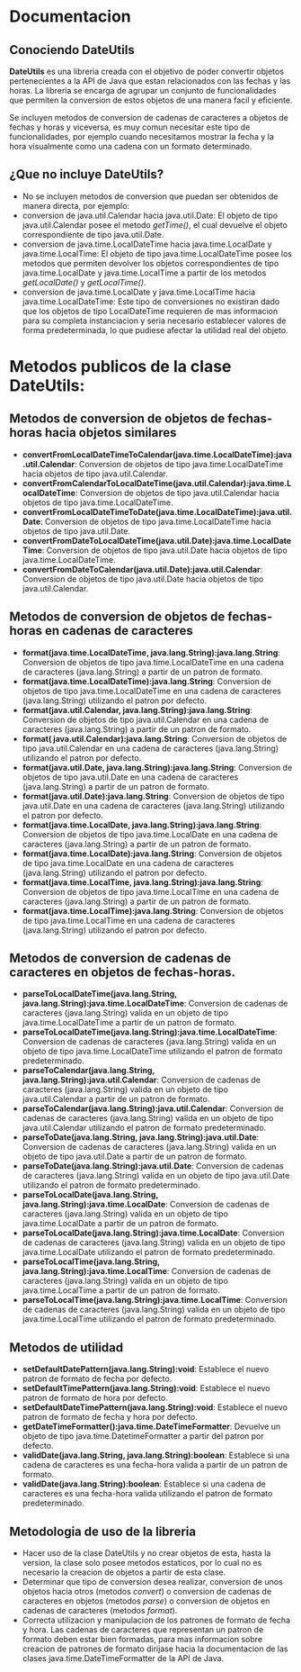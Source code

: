  # Documentacion

 ## Conociendo DateUtils

 **DateUtils** es una libreria creada con el objetivo de poder convertir objetos pertenecientes a la API de Java 
 que estan relacionados con las fechas y las horas. La libreria se encarga de agrupar un conjunto de funcionalidades 
 que permiten la conversion de estos objetos de una manera facil y eficiente.

 Se incluyen metodos de conversion de cadenas de caracteres a objetos de fechas y horas y viceversa, es muy comun 
 necesitar este tipo de funcionalidades, por ejemplo cuando necesitamos mostrar la fecha y la hora visualmente como 
 una cadena con un formato determinado.

 ## ¿Que no incluye DateUtils?

 - No se incluyen metodos de conversion que puedan ser obtenidos de manera directa, por ejemplo:
  - conversion de java.util.Calendar hacia java.util.Date: El objeto de tipo java.util.Calendar posee el metodo 
   *getTime()*, el cual devuelve el objeto correspondiente de tipo java.util.Date.
  - conversion de java.time.LocalDateTime hacia java.time.LocalDate y java.time.LocalTime: El objeto de tipo 
  java.time.LocalDateTime posee los metodos que permiten devolver los objetos correspondientes de tipo 
  java.time.LocalDate y java.time.LocalTime a partir de los metodos *getLocalDate()* y *getLocalTime()*.
 - conversion de java.time.LocalDate y java.time.LocalTime hacia java.time.LocalDateTime: Este tipo de conversiones 
  no existiran dado que los objetos de tipo LocalDateTime requieren de mas informacion para su completa instanciacion 
  y seria necesario establecer valores de forma predeterminada, lo que pudiese afectar la utilidad real del objeto.

 # Metodos publicos de la clase DateUtils:

## Metodos de conversion de objetos de fechas-horas hacia objetos similares

 - **convertFromLocalDateTimeToCalendar(java.time.LocalDateTime):java.util.Calendar**: Conversion de objetos de tipo 
  java.time.LocalDateTime hacia objetos de tipo java.util.Calendar.
 - **convertFromCalendarToLocalDateTime(java.util.Calendar):java.time.LocalDateTime**: Conversion de objetos de tipo
  java.util.Calendar hacia objetos de tipo java.time.LocalDateTime.
 - **convertFromLocalDateTimeToDate(java.time.LocalDateTime):java.util.Date**: Conversion de objetos de tipo 
  java.time.LocalDateTime hacia objetos de tipo java.util.Date.
 - **convertFromDateToLocalDateTime(java.util.Date):java.time.LocalDateTime**: Conversion de objetos de tipo 
  java.util.Date hacia objetos de tipo java.time.LocalDateTime.
 - **convertFromDateToCalendar(java.util.Date):java.util.Calendar**: Conversion de objetos de tipo 
  java.util.Date hacia objetos de tipo java.util.Calendar.
 
 ## Metodos de conversion de objetos de fechas-horas en cadenas de caracteres
 
 - **format(java.time.LocalDateTime, java.lang.String):java.lang.String**: Conversion de objetos de tipo
  java.time.LocalDateTime en una cadena de caracteres (java.lang.String) a partir de un patron de formato.
 - **format(java.time.LocalDateTime):java.lang.String**: Conversion de objetos de tipo java.time.LocalDateTime 
  en una cadena de caracteres (java.lang.String) utilizando el patron por defecto.
 - **format(java.util.Calendar, java.lang.String):java.lang.String**: Conversion de objetos de tipo
  java.util.Calendar en una cadena de caracteres (java.lang.String) a partir de un patron de formato.
 - **format( java.util.Calendar):java.lang.String**: Conversion de objetos de tipo  java.util.Calendar 
  en una cadena de caracteres (java.lang.String) utilizando el patron por defecto.
 - **format(java.util.Date, java.lang.String):java.lang.String**: Conversion de objetos de tipo java.util.Date 
  en una cadena de caracteres (java.lang.String) a partir de un patron de formato.
 - **format(java.util.Date):java.lang.String**: Conversion de objetos de tipo java.util.Date en una cadena de 
  caracteres (java.lang.String) utilizando el patron por defecto.
 - **format(java.time.LocalDate, java.lang.String):java.lang.String**: Conversion de objetos de tipo
  java.time.LocalDate en una cadena de caracteres (java.lang.String) a partir de un patron de formato.
 - **format(java.time.LocalDate):java.lang.String**: Conversion de objetos de tipo java.time.LocalDate en una 
  cadena de caracteres (java.lang.String) utilizando el patron por defecto.
 - **format(java.time.LocalTime, java.lang.String):java.lang.String**: Conversion de objetos de tipo
  java.time.LocalTime en una cadena de caracteres (java.lang.String) a partir de un patron de formato.
 - **format(java.time.LocalTime):java.lang.String**: Conversion de objetos de tipo java.time.LocalTime en una 
  cadena de caracteres (java.lang.String) utilizando el patron por defecto.

 ## Metodos de conversion de cadenas de caracteres en objetos de fechas-horas.

 - **parseToLocalDateTime(java.lang.String, java.lang.String):java.time.LocalDateTime**: Conversion de cadenas
  de caracteres (java.lang.String) valida en un objeto de tipo java.time.LocalDateTime a partir de un patron 
  de formato.
 - **parseToLocalDateTime(java.lang.String):java.time.LocalDateTime**: Conversion de cadenas de 
  caracteres (java.lang.String) valida en un objeto de tipo java.time.LocalDateTime utilizando el patron de 
  formato predeterminado.
 - **parseToCalendar(java.lang.String, java.lang.String):java.util.Calendar**: Conversion de cadenas de 
  caracteres (java.lang.String) valida en un objeto de tipo java.util.Calendar a partir de un patron de formato.
 - **parseToCalendar(java.lang.String):java.util.Calendar**: Conversion de cadenas de 
  caracteres (java.lang.String) valida en un objeto de tipo java.util.Calendar utilizando  el patron de 
  formato predeterminado.
 - **parseToDate(java.lang.String, java.lang.String):java.util.Date**: Conversion de cadenas de 
  caracteres (java.lang.String) valida en un objeto de tipo java.util.Date a partir de un patron de formato.
 - **parseToDate(java.lang.String):java.util.Date**: Conversion de cadenas de caracteres (java.lang.String) 
  valida en un objeto de tipo java.util.Date utilizando el patron de formato predeterminado.
 - **parseToLocalDate(java.lang.String, java.lang.String):java.time.LocalDate**: Conversion de cadenas de 
  caracteres (java.lang.String) valida en un objeto de tipo java.time.LocalDate a partir de un patron de formato.
 - **parseToLocalDate(java.lang.String):java.time.LocalDate**: Conversion de cadenas de 
  caracteres (java.lang.String) valida en un objeto de tipo java.time.LocalDate utilizando el patron de 
  formato predeterminado.
 - **parseToLocalTime(java.lang.String, java.lang.String):java.time.LocalTime**: Conversion de cadenas de 
  caracteres (java.lang.String) valida en un objeto de tipo java.time.LocalTime a partir de un patron de formato.
 - **parseToLocalTime(java.lang.String):java.time.LocalTime**: Conversion de cadenas de 
  caracteres (java.lang.String) valida en un objeto de tipo java.time.LocalTime utilizando el patron de 
  formato predeterminado.
 
 ## Metodos de utilidad
 
 - **setDefaultDatePattern(java.lang.String):void**: Establece el nuevo patron de formato de fecha por defecto.
 - **setDefaultTimePattern(java.lang.String):void**: Establece el nuevo patron de formato de hora por defecto.
 - **setDefaultDateTimePattern(java.lang.String):void**: Establece el nuevo patron de formato de fecha y hora 
 por defecto.
 - **getDateTimeFormatter():java.time.DateTimeFormatter**: Devuelve un objeto de tipo java.time.DatetimeFormatter 
 a partir del patron por defecto.
 - **validDate(java.lang.String, java.lang.String):boolean**: Establece si una cadena de caracteres es una 
 fecha-hora valida a partir de un patron de formato.
 - **validDate(java.lang.String):boolean**: Establece si una cadena de caracteres es una fecha-hora valida 
 utilizando el patron de formato predeterminado.
 
 ## Metodologia de uso de la libreria

 - Hacer uso de la clase DateUtils y no crear objetos de esta, hasta la version, la clase solo posee metodos 
 estaticos, por lo cual no es necesario la creacion de objetos a partir de esta clase.
 - Determinar que tipo de conversion desea realizar, conversion de unos objetos hacia otros (metodos *convert*) o 
 conversion de cadenas de caracteres en objetos (metodos *parse*) o conversion de objetos en cadenas de 
 caracteres (metodos *format*).
 - Correcta utilizacion y manipulacion de los patrones de formato de fecha y hora. Las cadenas de caracteres que 
 representan un patron de formato deben estar bien formadas, para mas informacion sobre creacion de patrones de 
 formato dirijase hacia la documentacion de las clases java.time.DateTimeFormatter de la API de Java.

 